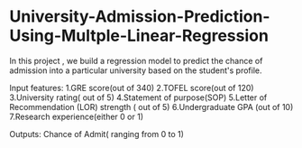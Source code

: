 # University-Admission-Prediction-Using-Multple-Linear-Regression
In this project , we build a regression model to predict the chance of admission into a particular university based on the student's profile.

Input features:
1.GRE score(out of 340)
2.TOFEL score(out of 120)
3.University rating( out of 5)
4.Statement of purpose(SOP)
5.Letter of Recommendation (LOR) strength ( out of 5)
6.Undergraduate GPA (out of 10)
7.Research experience(either 0 or 1)

Outputs:
Chance of Admit( ranging from 0 to 1)

